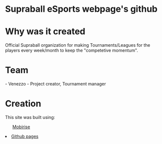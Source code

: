 # Supraball eSports webpage's github
<h1>Why was it created</h1>
Official Supraball organization for making Tournaments/Leagues for the players every week/month to keep the "competetive momentum".
<h1>Team</h1> 
- Venezzo - Project creator, Tournament manager
<h1>Creation</h1>
    This site was built using: 
  <ul> <a href="https://mobirise.com/">Mobirise</a> </ul>
<li><a href="https://pages.github.com/">Github pages</a></li>
  </li>

